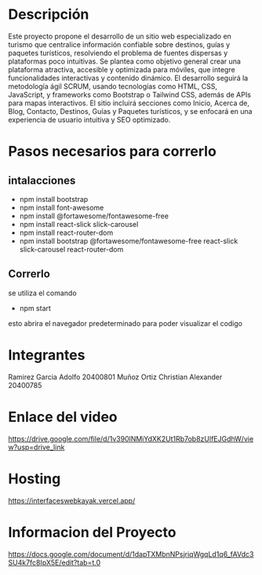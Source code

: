 # Descripción 
Este proyecto propone el desarrollo de un sitio web especializado en turismo que centralice información confiable sobre destinos, guías y paquetes turísticos, resolviendo el problema de fuentes dispersas y plataformas poco intuitivas.
Se plantea como objetivo general crear una plataforma atractiva, accesible y optimizada para móviles, que integre funcionalidades interactivas y contenido dinámico.
El desarrollo seguirá la metodología ágil SCRUM, usando tecnologías como HTML, CSS, JavaScript, y frameworks como Bootstrap o Tailwind CSS, además de APIs para mapas interactivos.
El sitio incluirá secciones como Inicio, Acerca de, Blog, Contacto, Destinos, Guías y Paquetes turísticos, y se enfocará en una experiencia de usuario intuitiva y SEO optimizado.
# Pasos necesarios para correrlo
## intalacciones
- npm install bootstrap
- npm install font-awesome 
- npm install @fortawesome/fontawesome-free
- npm install react-slick slick-carousel
- npm install react-router-dom
- npm install bootstrap @fortawesome/fontawesome-free react-slick slick-carousel react-router-dom

## Correrlo 

se utiliza el comando 

- npm start

esto abrira el navegador predeterminado para poder visualizar el codigo

# Integrantes 

Ramirez Garcia Adolfo 20400801
Muñoz Ortiz Christian Alexander 20400785

# Enlace del video
https://drive.google.com/file/d/1v390lNMiYdXK2Ut1Rb7ob8zUlfEJGdhW/view?usp=drive_link

# Hosting
https://interfaceswebkayak.vercel.app/

# Informacion del Proyecto
https://docs.google.com/document/d/1dapTXMbnNPsjriqWgqLd1q6_fAVdc3SU4k7fc8IpX5E/edit?tab=t.0
